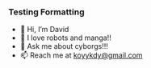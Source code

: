 ### Testing Formatting
- 👋 Hi, I’m David
- 👀 I love robots and manga!!
- 💬 Ask me about cyborgs!!!
- 📫 Reach me at koyykdy@gmail.com

<!--
**koyykdy/koyykdy** is a ✨ _special_ ✨ repository because its `README.md` (this file) appears on your GitHub profile.

Here are some ideas to get you started:

- 🔭 I’m currently working on ...
- 🌱 I’m currently learning ...
- 👯 I’m looking to collaborate on ...
- 🤔 I’m looking for help with ...
- 💬 Ask me about ...
- 📫 How to reach me: ...
- 😄 Pronouns: ...
- ⚡ Fun fact: ...
-->
